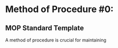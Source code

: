 # Method of Procedure #0:

## MOP Standard Template

A method of procedure is crucial for maintaining 
